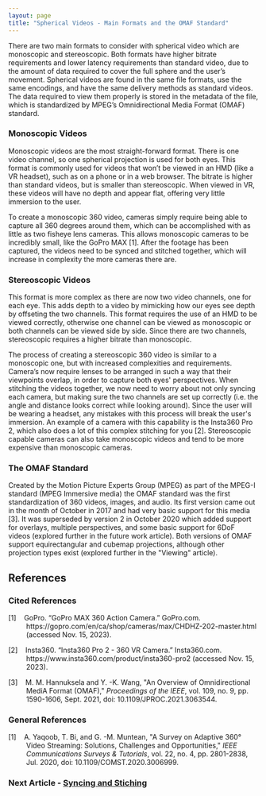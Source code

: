 ```yaml
---
layout: page
title: "Spherical Videos - Main Formats and the OMAF Standard"
---
```


There are two main formats to consider with spherical video which are monoscopic and stereoscopic. Both formats have higher bitrate requirements and lower latency requirements than standard video, due to the amount of data required to cover the full sphere and the user’s movement. Spherical videos are found in the same file formats, use the same encodings, and have the same delivery methods as standard videos. The data required to view them properly is stored in the metadata of the file, which is standardized by MPEG’s Omnidirectional Media Format (OMAF) standard.

### Monoscopic Videos
Monoscopic videos are the most straight-forward format. There is one video channel, so one spherical projection is used for both eyes. This format is commonly used for videos that won’t be viewed in an HMD (like a VR headset), such as on a phone or in a web browser. The bitrate is higher than standard videos, but is smaller than stereoscopic. When viewed in VR, these videos will have no depth and appear flat, offering very little immersion to the user.

To create a monoscopic 360 video, cameras simply require being able to capture all 360 degrees around them, which can be accomplished with as little as two fisheye lens cameras. This allows monoscopic cameras to be incredibly small, like the GoPro MAX [1]. After the footage has been captured, the videos need to be synced and stitched together, which will increase in complexity the more cameras there are.

### Stereoscopic Videos
This format is more complex as there are now two video channels, one for each eye. This adds depth to a video by mimicking how our eyes see depth by offseting the two channels. This format requires the use of an HMD to be viewed correctly, otherwise one channel can be viewed as monoscopic or both channels can be viewed side by side. Since there are two channels, stereoscopic requires a higher bitrate than monoscopic.

The process of creating a stereoscopic 360 video is similar to a monoscopic one, but with increased complexities and requirements. Camera’s now require lenses to be arranged in such a way that their viewpoints overlap, in order to capture both eyes' perspectives. When stitching the videos together, we now need to worry about not only syncing each camera, but making sure the two channels are set up correctly (i.e. the angle and distance looks correct while looking around). Since the user will be wearing a headset, any mistakes with this process will break the user's immersion. An example of a camera with this capability is the Insta360 Pro 2, which also does a lot of this complex stitching for you [2]. Stereoscopic capable cameras can also take monoscopic videos and tend to be more expensive than monoscopic cameras.

### The OMAF Standard
Created by the Motion Picture Experts Group (MPEG) as part of the MPEG-I standard (MPEG Immersive media) the OMAF standard was the first standardization of 360 videos, images, and audio. Its first version came out in the month of October in 2017 and had very basic support for this media [3]. It was superseded by version 2 in October 2020 which added support for overlays, multiple perspectives, and some basic support for 6DoF videos (explored further in the future work article). Both versions of OMAF support equirectangular and cubemap projections, although other projection types exist (explored further in the "Viewing" article).

## References
### Cited References
<div style="text-indent: -36px; padding-left: 36px;">
    <p>
        [1]&nbsp;&nbsp;&nbsp;&nbsp;GoPro. “GoPro MAX 360 Action Camera.” GoPro.com. https://gopro.com/en/ca/shop/cameras/max/CHDHZ-202-master.html (accessed Nov. 15, 2023).
    </p>
    <p>
        [2]&nbsp;&nbsp;&nbsp;&nbsp;Insta360. “Insta360 Pro 2 - 360 VR Camera.” Insta360.com. https://www.insta360.com/product/insta360-pro2 (accessed Nov. 15, 2023).
    </p>
    <p>
        [3]&nbsp;&nbsp;&nbsp;&nbsp;M. M. Hannuksela and Y. -K. Wang, "An Overview of Omnidirectional MediA Format (OMAF)," <em>Proceedings of the IEEE</em>, vol. 109, no. 9, pp. 1590-1606, Sept. 2021, doi: 10.1109/JPROC.2021.3063544.
    </p>
</div>

### General References
<div style="text-indent: -36px; padding-left: 36px;">
    <p>
        [1]&nbsp;&nbsp;&nbsp;&nbsp;A. Yaqoob, T. Bi, and G. -M. Muntean, "A Survey on Adaptive 360° Video Streaming: Solutions, Challenges and Opportunities," <em>IEEE Communications Surveys & Tutorials</em>, vol. 22, no. 4, pp. 2801-2838, Jul. 2020, doi: 10.1109/COMST.2020.3006999.
    </p>
</div>

### Next Article - [Syncing and Stiching](/CSC461/articles/syncing_and_stitching)